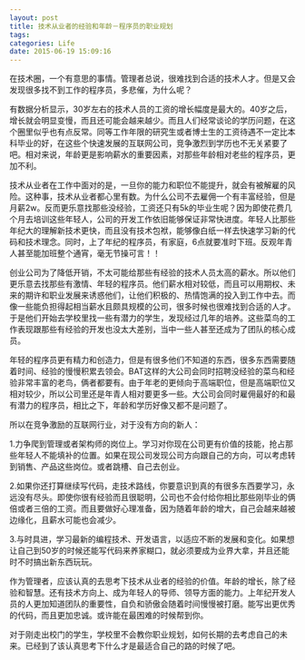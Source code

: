 ```yaml
---
layout: post
title: 技术从业者的经验和年龄－程序员的职业规划
tags:
categories: Life
date: 2015-06-19 15:09:16
---
```


在技术圈，一个有意思的事情。管理者总说，很难找到合适的技术人才。但是又会发现很多找不到工作的程序员，多悲催，为什么呢？

有数据分析显示，30岁左右的技术人员的工资的增长幅度是最大的。40岁之后，增长就会明显变慢，而且还可能会越来越少。而且人们经常谈论的学历问题，在这个圈里似乎也有点反常。同等工作年限的研究生或者博士生的工资待遇不一定比本科毕业的好，在这些个快速发展的互联网公司，竞争激烈到学历也不无关紧要了吧。相对来说，年龄更是影响薪水的重要因素，对那些年龄相对老些的程序员，更加不利。

技术从业者在工作中面对的是，一旦你的能力和职位不能提升，就会有被解雇的风险。这种事，技术从业者都心里有数。为什么公司不去雇佣一个有丰富经验，但是月薪2w。反而更乐意找那些没经验，工资还只有5k的毕业生呢？因为即使花费几个月去培训这些年轻人，公司的开发工作依旧能够保证非常快进度。年轻人比那些年纪大的理解新技术更快，而且没有技术包袱，能够像白纸一样去快速学习新的代码和技术理念。同时，上了年纪的程序员，有家庭，6点就要准时下班。反观年青人甚至能加班整个通宵，毫无节操可言！！

创业公司为了降低开销，不太可能给那些有经验的技术人员太高的薪水。所以他们更乐意去找那些有激情、年轻的程序员。他们薪水相对较低，而且可以用期权、未来的期许和职业发展来诱惑他们，让他们积极的、热情饱满的投入到工作中去。而像一些能负担得起相当薪水且颇具规模的公司，很多时候也很难找到合适的人才。于是他们开始去学校里找一些有潜力的学生，发现经过几年的培养。这些菜鸟的工作表现跟那些有经验的开发也没太大差别，当中一些人甚至还成为了团队的核心成员。

年轻的程序员更有精力和创造力，但是有很多他们不知道的东西，很多东西需要随着时间、经验的慢慢积累去领会。BAT这样的大公司会同时招聘没经验的菜鸟和经验非常丰富的老鸟，俩者都要有。由于年老的更倾向于高端职位，但是高端职位又相对较少，所以公司里还是年青人相对要更多一些。大公司会同时雇佣最好的和最有潜力的程序员，相比之下，年龄和学历好像又都不是问题了。

所以在竞争激励的互联网行业，对于没有方向的新人：

1.力争爬到管理或者架构师的岗位上。学习对你现在公司更有价值的技能，抢占那些年轻人不能填补的位置。如果在现公司发现公司方向跟自己的方向，可以考虑转到销售、产品这些岗位。或者跳槽、自己去创业。

2.如果你还打算继续写代码，走技术路线，你要意识到真的有很多东西要学习，永远没有尽头。即使你很有经验而且很聪明，公司也不会付给你相比那些刚毕业的俩倍或者三倍的工资。而且要做好心理准备，因为随着年龄的增大，自己会越来越被边缘化，且薪水可能也会减少。

3.与时具进，学习最新的编程技术、开发语言，以适应不断的发展和变化。如果想让自己到50岁的时候还能写代码来养家糊口，就必须要成为业界大拿，并且还能时不时搞出新东西玩玩。

作为管理者，应该认真的去思考下技术从业者的经验的价值。年龄的增长，除了经验和智慧。还有技术方向上、成为年轻人的导师、领导方面的能力。上年纪开发人员的人更加知道团队的重要性，自负和骄傲会随着时间慢慢被打磨。能写出更优秀的代码，而且更加忠诚。或许能在最困难的时候帮到你。

对于刚走出校门的学生，学校里不会教你职业规划，如何长期的去考虑自己的未来。已经到了该认真思考下什么才是最适合自己的路的时候了吧。
